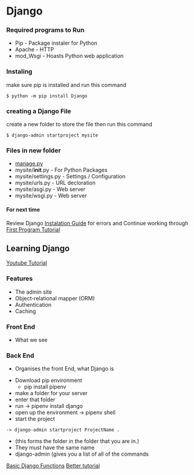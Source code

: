 # Django
### Required programs to Run
  - Pip - Package instaler for Python
  - Apache - HTTP
  - mod_Wsgi - Hoasts Python web application

### Instaling
  make sure pip is installed and run this command
```
$ python -m pip install Django
```

### creating a Django File
  create a new folder to store the file then run this command
```
$ django-admin startproject mysite
```

### Files in new folder
- [manage.py](https://docs.djangoproject.com/en/5.0/ref/django-admin/)
- mysite/__init__.py - For Python Packages
- mysite/settings.py - Settings / Configuration
- mysite/urls.py - URL decloration
- mysite/asgi.py - Web server
- mysite/wsgi.py - Web server





#### For next time
Review Django [Instalation Guide](https://docs.djangoproject.com/en/5.0/intro/install/) for errors and Continue working through [First Program Tutorial](https://docs.djangoproject.com/en/5.0/intro/tutorial01/)


## Learning Django
  [Youtube Tutorial](https://www.youtube.com/watch?v=rHux0gMZ3Eg)

### Features
- The admin site
- Object-relational mapper (ORM)
- Authentication
- Caching

### Front End
- What we see

### Back End
- Organises the front End, what Django is

* Download pip environment
  - pip install pipenv
* make a folder for your server
* enter that folder
* run -> pipenv install django
* open up the environment -> pipenv shell
* start the project
```
-> django-admin startproject ProjectName .
```
* (this forms the folder in the folder that you are in.)
* They must have the same name
* django-admin (gives you a list of all of the commands


[Basic Django Functions](https://www.youtube.com/watch?v=0sMtoedWaf0)
[Better tutorial](https://www.youtube.com/watch?v=nGIg40xs9e4)
